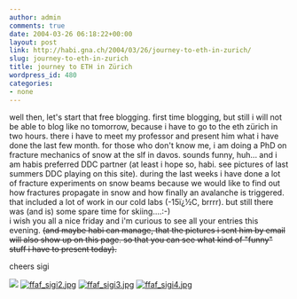 ```yaml
---
author: admin
comments: true
date: 2004-03-26 06:18:22+00:00
layout: post
link: http://habi.gna.ch/2004/03/26/journey-to-eth-in-zurich/
slug: journey-to-eth-in-zurich
title: journey to ETH in Zürich
wordpress_id: 480
categories:
- none
---
```


well then, let's start that free blogging. first time blogging, but still i will not be able to blog like no tomorrow, because i have to go to the eth zürich in two hours. there i have to meet my professor and present him what i have done the last few month. for those who don't know me, i am doing a PhD on fracture mechanics of snow at the slf in davos. sounds funny, huh... and i am habis preferred DDC partner (at least i hope so, habi. see pictures of last summers DDC playing on this site). during the last weeks i have done a lot of fracture experiments on snow beams because we would like to find out how fractures propagate in snow and how finally an avalanche is triggered. that included a lot of work in our cold labs (-15ï¿½C, brrrr). but still there was (and is) some spare time for skiing....:-)  
i wish you all a nice friday and i'm curious to see all your entries this evening. <strike>(and maybe habi can manage, that the pictures i sent him by email will also show up on this page. so that you can see what kind of "funny" stuff i have to present today).</strike>

cheers 
sigi

[![](http://habi.gna.ch/blog/images/ffaf_sigi1-thumb.jpg)](http://habi.gna.ch/blog/images/ffaf_sigi1.jpg) [![ffaf_sigi2.jpg](http://habi.gna.ch/blog/images/ffaf_sigi2-thumb.jpg)](http://habi.gna.ch/blog/images/ffaf_sigi2.jpg) [![ffaf_sigi3.jpg](http://habi.gna.ch/blog/images/ffaf_sigi3-thumb.jpg)](http://habi.gna.ch/blog/images/ffaf_sigi3.jpg) [![ffaf_sigi4.jpg](http://habi.gna.ch/blog/images/ffaf_sigi4-thumb.jpg)](http://habi.gna.ch/blog/images/ffaf_sigi4.jpg)
